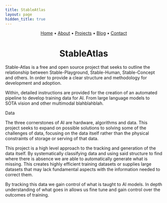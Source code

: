 ```yaml
---
title: StableAtlas
layout: page
hidden_title: true
---
```


<p align="center">
  <a href="{{ '/' | relative_url }}">Home</a> •
  <a href="{{ '/about' | relative_url }}">About</a> •
  <a href="{{ '/projects' | relative_url }}">Projects</a> •
  <a href="{{ '/blog' | relative_url }}">Blog</a> •
  <a href="{{ '/contact' | relative_url }}">Contact</a>
</p>

<h1 style="text-align: center;">StableAtlas</h1>

Stable-Atlas is a free and open source project that seeks to outline the relationship between Stable-Playground, Stable-Human, Stable-Concept and others. In order to provide a clear structure and methodology for development and adoption. 

Within, detailed instructions are provided for the creation of an automated pipeline to develop training data for AI. From large language models to SOTA vision and other multimodal blahblahblah.

Data

The three cornerstones of AI are hardware, algorithms and data. This project seeks to expand on possible solutions to solving some of the challenges of data, focusing on the data itself rather than the physical constraints of storage or serving of that data.

This project is a high level approach to the tracking and generation of the data itself. By systematically classifying data and using said structure to find where there is absence we are able to automatically generate what is missing. This creates highly efficient training datasets or supplies large datasets that may lack fundamental aspects with the information needed to correct them.

By tracking this data we gain control of what is taught to AI models. In depth understanding of what goes in allows us fine tune and gain control over the outcomes of training.
